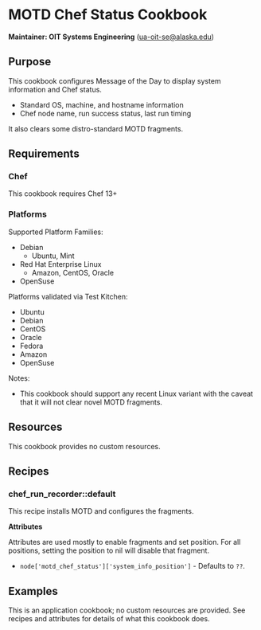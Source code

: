 # MOTD Chef Status Cookbook

__Maintainer: OIT Systems Engineering__ (<ua-oit-se@alaska.edu>)

## Purpose

This cookbook configures Message of the Day to display system information and Chef status.

* Standard OS, machine, and hostname information
* Chef node name, run success status, last run timing

It also clears some distro-standard MOTD fragments.

## Requirements

### Chef

This cookbook requires Chef 13+

### Platforms

Supported Platform Families:

* Debian
  * Ubuntu, Mint
* Red Hat Enterprise Linux
  * Amazon, CentOS, Oracle
* OpenSuse

Platforms validated via Test Kitchen:

* Ubuntu
* Debian
* CentOS
* Oracle
* Fedora
* Amazon
* OpenSuse

Notes:

* This cookbook should support any recent Linux variant with the caveat that it will not clear novel MOTD fragments.

## Resources

This cookbook provides no custom resources.

## Recipes

### chef_run_recorder::default

This recipe installs MOTD and configures the fragments.

__Attributes__

Attributes are used mostly to enable fragments and set position.
For all positions, setting the position to nil will disable that fragment.

* `node['motd_chef_status']['system_info_position']` - Defaults to `??`.

## Examples

This is an application cookbook; no custom resources are provided.  See recipes and attributes for details of what this cookbook does.
